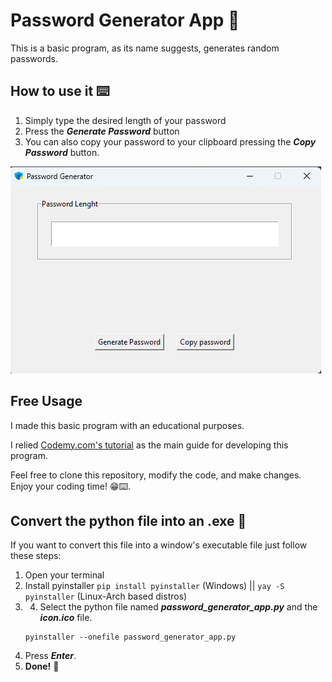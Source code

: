 # Password Generator App 🔐
This is a basic program, as its name suggests, generates random passwords.

## How to use it ⌨️
1. Simply type the desired length of your password
2. Press the ***Generate Password*** button
3. You can also copy your password to your clipboard pressing the ***Copy Password*** button.

<!--Screenshot-->
![Alt text](screenshots/password_app_screenshot.png)

## Free Usage
I made this basic program with an educational purposes.

I relied [Codemy.com's tutorial](https://www.youtube.com/watch?v=XaVp2l6Z_Dc) as the main guide for developing this program.

Feel free to clone this repository, modify the code, and make changes.
Enjoy your coding time! 😁⌨️.

## Convert the python file into an .exe 🐍
If you want to convert this file into a window's executable file just follow these steps:

1. Open your terminal
2. Install pyinstaller `pip install pyinstaller` (Windows) || `yay -S pyinstaller` (Linux-Arch based distros)
3. 4. Select the python file named ***password_generator_app.py*** and the ***icon.ico*** file.
    ~~~
    pyinstaller --onefile password_generator_app.py
    ~~~
5. Press ***Enter***.
6. **Done!** 🥳
